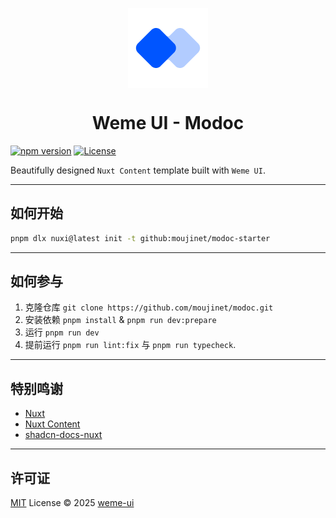 <p align="center">
  <img align="center" src="https://raw.githubusercontent.com/moujinet/assets/main/weme-ui/png/weme-128-duotone.png" height="128" />
  <h1 align="center">
     Weme UI - Modoc
  </h1>
</p>

[![npm version][npm-version-src]][npm-version-href]
[![License][license-src]][license-href]

Beautifully designed `Nuxt Content` template built with `Weme UI`.

---

## 如何开始

```bash
pnpm dlx nuxi@latest init -t github:moujinet/modoc-starter
```

---

## 如何参与

1. 克隆仓库 `git clone https://github.com/moujinet/modoc.git`
2. 安装依赖 `pnpm install` & `pnpm run dev:prepare`
3. 运行 `pnpm run dev`
4. 提前运行 `pnpm run lint:fix` 与 `pnpm run typecheck`.

---

## 特别鸣谢

- [Nuxt](https://nuxt.com/)
- [Nuxt Content](https://content.nuxt.com/)
- [shadcn-docs-nuxt](https://github.com/ZTL-UwU/shadcn-docs-nuxt)

---

## 许可证

[MIT](./LICENSE) License © 2025 [weme-ui](https://github.com/weme-ui)

[npm-version-src]: https://img.shields.io/npm/v/@mouji/modoc?style=flat&colorA=18181b&colorB=18181b
[npm-version-href]: https://npmjs.com/package/@mouji/modoc
[license-src]: https://img.shields.io/github/license/moujinet/modoc.svg?style=flat&colorA=18181b&colorB=18181b
[license-href]: https://github.com/moujinet/modoc/blob/main/LICENSE
[nuxt-src]: https://img.shields.io/badge/Built%20With%20Nuxt-18181B?logo=nuxt
[nuxt-href]: https://nuxt.com/
